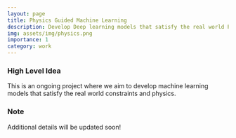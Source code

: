 ```yaml
---
layout: page
title: Physics Guided Machine Learning
description: Develop Deep learning models that satisfy the real world Physics constraints.
img: assets/img/physics.png
importance: 1
category: work
---
```


### High Level Idea
This is an ongoing project where we aim to develop machine learning models that satisfy the real world constraints and physics.

### Note
Additional details will be updated soon!
